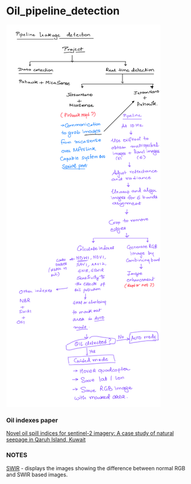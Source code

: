 # Oil_pipeline_detection
![images](./images/Oil_pipeline_project.PNG)

### Oil indexes paper
[Novel oil spill indices for sentinel-2 imagery: A case study of natural seepage in Qaruh Island, Kuwait](https://www.sciencedirect.com/science/article/pii/S2215016123005162)


### NOTES
[SWIR](https://www.edmundoptics.in/knowledge-center/application-notes/imaging/what-is-swir/) - displays the images showing the difference between normal RGB and SWIR based images.

